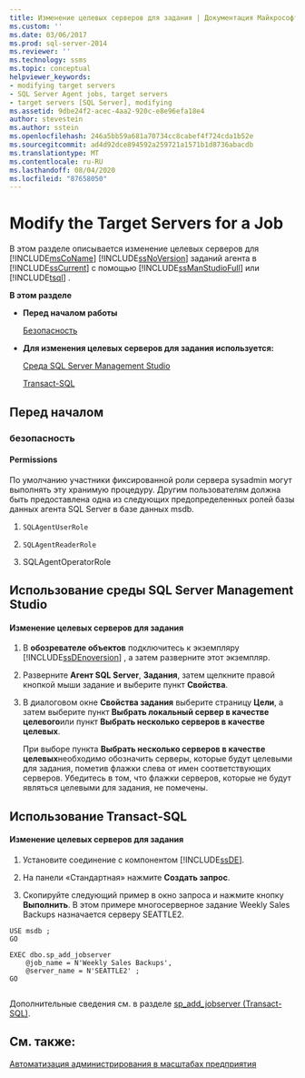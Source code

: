 ```yaml
---
title: Изменение целевых серверов для задания | Документация Майкрософт
ms.custom: ''
ms.date: 03/06/2017
ms.prod: sql-server-2014
ms.reviewer: ''
ms.technology: ssms
ms.topic: conceptual
helpviewer_keywords:
- modifying target servers
- SQL Server Agent jobs, target servers
- target servers [SQL Server], modifying
ms.assetid: 9dbe24f2-acec-4aa2-920c-e8e96efa18e4
author: stevestein
ms.author: sstein
ms.openlocfilehash: 246a5bb59a681a70734cc8cabef4f724cda1b52e
ms.sourcegitcommit: ad4d92dce894592a259721a1571b1d8736abacdb
ms.translationtype: MT
ms.contentlocale: ru-RU
ms.lasthandoff: 08/04/2020
ms.locfileid: "87658050"
---
```

# <a name="modify-the-target-servers-for-a-job"></a>Modify the Target Servers for a Job
  В этом разделе описывается изменение целевых серверов для [!INCLUDE[msCoName](../../includes/msconame-md.md)] [!INCLUDE[ssNoVersion](../../includes/ssnoversion-md.md)] заданий агента в [!INCLUDE[ssCurrent](../../includes/sscurrent-md.md)] с помощью [!INCLUDE[ssManStudioFull](../../includes/ssmanstudiofull-md.md)] или [!INCLUDE[tsql](../../includes/tsql-md.md)] .  
  
 **В этом разделе**  
  
-   **Перед началом работы**  
  
     [Безопасность](#Security)  
  
-   **Для изменения целевых серверов для задания используется:**  
  
     [Среда SQL Server Management Studio](#SSMSProcedure)  
  
     [Transact-SQL](#TsqlProcedure)  
  
##  <a name="before-you-begin"></a><a name="BeforeYouBegin"></a> Перед началом  
  
###  <a name="security"></a><a name="Security"></a> безопасность  
  
####  <a name="permissions"></a><a name="Permissions"></a> Permissions  
 По умолчанию участники фиксированной роли сервера sysadmin могут выполнять эту хранимую процедуру. Другим пользователям должна быть предоставлена одна из следующих предопределенных ролей базы данных агента SQL Server в базе данных msdb.  
  
1.  `SQLAgentUserRole`  
  
2.  `SQLAgentReaderRole`  
  
3.  SQLAgentOperatorRole  
  
##  <a name="using-sql-server-management-studio"></a><a name="SSMSProcedure"></a> Использование среды SQL Server Management Studio  
  
#### <a name="to-modify-the-target-servers-for-a-job"></a>Изменение целевых серверов для задания  
  
1.  В **обозревателе объектов** подключитесь к экземпляру [!INCLUDE[ssDEnoversion](../../includes/ssdenoversion-md.md)] , а затем разверните этот экземпляр.  
  
2.  Разверните **Агент SQL Server**, **Задания**, затем щелкните правой кнопкой мыши задание и выберите пункт **Свойства**.  
  
3.  В диалоговом окне **Свойства задания** выберите страницу **Цели**, а затем выберите пункт **Выбрать локальный сервер в качестве целевого**или пункт **Выбрать несколько серверов в качестве целевых**.  
  
     При выборе пункта **Выбрать несколько серверов в качестве целевых**необходимо обозначить серверы, которые будут целевыми для задания, пометив флажки слева от имен соответствующих серверов. Убедитесь в том, что флажки серверов, которые не будут являться целевыми для задания, не помечены.  
  
##  <a name="using-transact-sql"></a><a name="TsqlProcedure"></a> Использование Transact-SQL  
  
#### <a name="to-modify-the-target-servers-for-a-job"></a>Изменение целевых серверов для задания  
  
1.  Установите соединение с компонентом [!INCLUDE[ssDE](../../includes/ssde-md.md)].  
  
2.  На панели «Стандартная» нажмите **Создать запрос**.  
  
3.  Скопируйте следующий пример в окно запроса и нажмите кнопку **Выполнить**. В этом примере многосерверное задание Weekly Sales Backups назначается серверу SEATTLE2.  
  
```  
USE msdb ;  
GO  
  
EXEC dbo.sp_add_jobserver  
    @job_name = N'Weekly Sales Backups',   
    @server_name = N'SEATTLE2' ;   
GO  
  
```  
  
 Дополнительные сведения см. в разделе [sp_add_jobserver &#40;Transact-SQL&#41;](/sql/relational-databases/system-stored-procedures/sp-add-jobserver-transact-sql).  
  
## <a name="see-also"></a>См. также:  
 [Автоматизация администрирования в масштабах предприятия](automated-administration-across-an-enterprise.md)  
  
  

